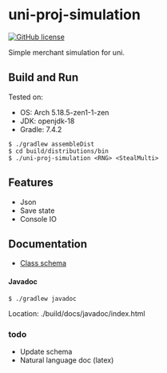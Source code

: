 # uni-proj-simulation
[![GitHub license](https://img.shields.io/github/license/Jimm1337/uni-proj-simulation?color=blue)](https://github.com/Jimm1337/uni-proj-simulation/blob/master/LICENSE)

Simple merchant simulation for uni.

## Build and Run
Tested on:
- OS: Arch 5.18.5-zen1-1-zen
- JDK: openjdk-18
- Gradle: 7.4.2

```shell
$ ./gradlew assembleDist
$ cd build/distributions/bin
$ ./uni-proj-simulation <RNG> <StealMulti>
```

## Features
- Json
- Save state
- Console IO

## Documentation
- [Class schema](doc/class-schema.pdf)

#### Javadoc 
```shell
$ ./gradlew javadoc
```
Location: ./build/docs/javadoc/index.html

### todo
- Update schema
- Natural language doc (latex)

